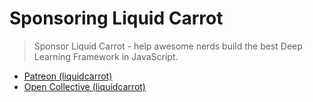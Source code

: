 # Sponsoring Liquid Carrot
>Sponsor Liquid Carrot - help awesome nerds build the best Deep Learning Framework in JavaScript.

* [Patreon (liquidcarrot)](https://www.patreon.com/liquidcarrot)
* [Open Collective (liquidcarrot)](https://opencollective.com/liquidcarrot)
